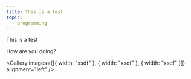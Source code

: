 ```yaml
---
title: This is a test
topic:
  - programming
---
```


This is a test

How are you doing?

<Gallery images={[{ width: "xsdf" }, { width: "xsdf" }, { width: "xsdf" }]} alignment="left" />
